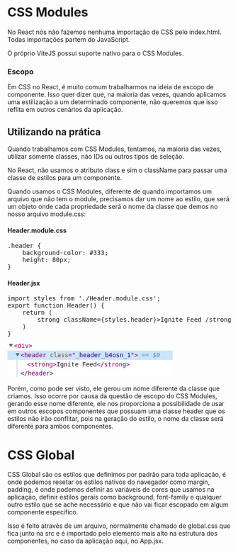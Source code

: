 <h1>CSS Modules</h1>
<p>No React nós não fazemos nenhuma importação de CSS pelo index.html. Todas importações partem do JavaScript.</p>
<p>O próprio ViteJS possui suporte nativo para o CSS Modules.</p>


<h3>Escopo</h3>
<p>Em CSS no React, é muito comum trabalharmos na ideia de escopo de componente. Isso quer dizer que, na maioria das vezes, quando aplicamos uma estilização a um determinado componente, não queremos que isso reflita em outros cenários da aplicação.</p>

<h2>Utilizando na prática</h2>
<p>Quando trabalhamos com CSS Modules, tentamos, na maioria das vezes, utilizar somente classes, não IDs ou outros tipos de seleção.</p>
<p>No React, não usamos o atributo class e sim o className para passar uma classe de estilos para um componente.</p>
<p>Quando usamos o CSS Modules, diferente de quando importamos um arquivo que não tem o module, precisamos dar um nome ao estilo, que será um objeto onde cada propriedade será o nome da classe que demos no nosso arquivo module.css:</p>
<h4>Header.module.css</h4>
<pre>
.header {
    background-color: #333;
    height: 80px;
}
</pre>

<h4>Header.jsx</h4>
<pre>
import styles from './Header.module.css';
export function Header() {
    return (
        strong className={styles.header}>Ignite Feed /strong
    )
}
</pre>

<img src="./css_modules_01.jpeg">
<p>Porém, como pode ser visto, ele gerou um nome diferente da classe que criamos. Isso ocorre por causa da questão de escopo do CSS Modules, gerando esse nome diferente, ele nos proporciona a possibilidade de usar em outros escopos componentes que possuam uma classe header que os estilos não irão conflitar, pois na geração do estilo, o nome da classe será diferente para ambos componentes.</p>

<h1>CSS Global</h1>
<p>CSS Global são os estilos que definimos por padrão para toda aplicação, é onde podemos resetar os estilos nativos do navegador como margin, padding, é onde podemos definir as variáveis de cores que usamos na aplicação, definir estilos gerais como background, font-family e qualquer outro estilo que se ache necessário e que não vai ficar escopado em algum componente específico.</p>
<p>Isso é feito através de um arquivo, normalmente chamado de global.css que fica junto na src e é importado pelo elemento mais alto na estrutura dos componentes, no caso da aplicação aqui, no App.jsx.</p>